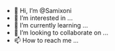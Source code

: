 - 👋 Hi, I’m @Samixoni
- 👀 I’m interested in ...
- 🌱 I’m currently learning ...
- 💞️ I’m looking to collaborate on ...
- 📫 How to reach me ...

<!---
Samixoni/Samixoni is a ✨ special ✨ repository because its `README.md` (this file) appears on your GitHub profile.
You can click the Preview link to take a look at your changes.
--->
